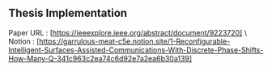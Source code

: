 ## Thesis Implementation 

Paper URL : [https://ieeexplore.ieee.org/abstract/document/9223720]  \\
Notion : [https://garrulous-meat-c5e.notion.site/1-Reconfigurable-Intelligent-Surfaces-Assisted-Communications-With-Discrete-Phase-Shifts-How-Many-Q-341c963c2ea74c6d92e7a2ea6b30a139]
